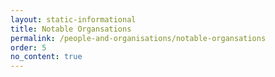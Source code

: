 ```yaml
---
layout: static-informational
title: Notable Organsations
permalink: /people-and-organisations/notable-organsations
order: 5
no_content: true
---
```

